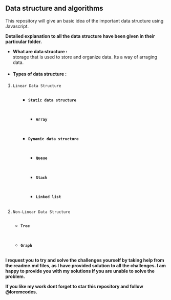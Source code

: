 <h2>Data structure and algorithms</h2>
<p>This repository will give an basic idea of the important data structure using Javascript.</p>

<strong>
    <p>Detalied explanation to all the data structure have been given in their particular folder.</p>
</strong>

<ul>
    <li> <strong> What are data structure : <br> </strong>
        storage that is used to store and organize data. Its a way of arraging data.
    </li>
</ul>

<ul>
    <li>
        <h4><strong>Types of data structure : </strong></h4>
    </li>
</ul>

<ol>
    <li>
        <pre><code>Linear Data Structure</code></pre>
    </li>


<ul>
<ul>
    <li>
        <pre><code><h4><strong>Static data structure</strong></h4></code></pre>
        <ul>
            <li>
                <pre><code><h4><strong>Array</strong></h4></code></pre>
            </li>
        </ul>
    </li>
    <li>
        <pre><code><h4><strong>Dynamic data structure</strong></h4></code></pre>
    </li>
    <ul>
        <li>
            <pre><code><h4><strong>Queue</strong></h4></code></pre>
        </li>
        <li>
            <pre><code><h4><strong>Stack</strong></h4></code></pre>
        </li>
        <li>
            <pre><code><h4><strong>Linked list</strong></h4></code></pre>
        </li>
    </ul>
</ul>    
</ul>

<li>
    <pre><code>Non-Linear Data Structure</code></pre>
</li>
<ul>
    <li>
        <pre><code><h4><strong>Tree</strong></h4></code></pre>
    </li>
    <li>
        <pre><code><h4><strong>Graph</strong></h4></code></pre>
    </li>
</ul> 
</ol>

<strong>
    <p>I request you to try and solve the challenges yourself by taking help from the readme.md files, as I have
        provided solution to all the challenges. I am happy to provide you with my solutions if you are unable to
        solve the problem.</p>
</strong>

<strong>
    <p>If you like my work dont forget to star this repository and follow @loremcodes.</p>
</strong>